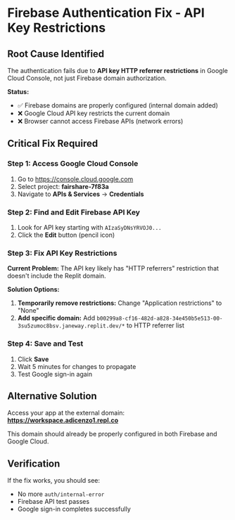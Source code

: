 # Firebase Authentication Fix - API Key Restrictions

## Root Cause Identified
The authentication fails due to **API key HTTP referrer restrictions** in Google Cloud Console, not just Firebase domain authorization.

**Status:**
- ✅ Firebase domains are properly configured (internal domain added)
- ❌ Google Cloud API key restricts the current domain
- ❌ Browser cannot access Firebase APIs (network errors)

## Critical Fix Required

### Step 1: Access Google Cloud Console
1. Go to https://console.cloud.google.com
2. Select project: **fairshare-7f83a**
3. Navigate to **APIs & Services** → **Credentials**

### Step 2: Find and Edit Firebase API Key
1. Look for API key starting with `AIzaSyDNsYRVOJ0...`
2. Click the **Edit** button (pencil icon)

### Step 3: Fix API Key Restrictions
**Current Problem:** The API key likely has "HTTP referrers" restriction that doesn't include the Replit domain.

**Solution Options:**
1. **Temporarily remove restrictions:** Change "Application restrictions" to "None" 
2. **Add specific domain:** Add `b00299a8-cf16-482d-a828-34e450b5e513-00-3su5zumoc8bsv.janeway.replit.dev/*` to HTTP referrer list

### Step 4: Save and Test
1. Click **Save**
2. Wait 5 minutes for changes to propagate
3. Test Google sign-in again

## Alternative Solution
Access your app at the external domain: **https://workspace.adicenzo1.repl.co**

This domain should already be properly configured in both Firebase and Google Cloud.

## Verification
If the fix works, you should see:
- No more `auth/internal-error`
- Firebase API test passes
- Google sign-in completes successfully
